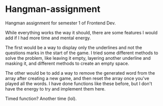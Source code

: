 # Hangman-assignment

Hangman assignment for semester 1 of Frontend Dev.

While everything works the way it should, there are some features I would add if I had more time and mental energy.

The first would be a way to display only the underlines and not the questions marks in the start of the game. I tried some different methods to solve the problem, like leaving it empty, layering another underline and masking it, and different methods to create an empty space.

The other would be to add a way to remove the generated word from the array after creating a new game, and then reset the array once you've played all the words. I have done functions like these before, but I don't have the energy to try and implement them here.

Timed function? Another time (lol).

